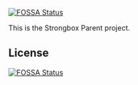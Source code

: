 [![FOSSA Status](https://app.fossa.io/api/projects/git%2Bgithub.com%2Fstrongbox%2Fstrongbox-parent.svg?type=shield)](https://app.fossa.io/projects/git%2Bgithub.com%2Fstrongbox%2Fstrongbox-parent?ref=badge_shield)

This is the Strongbox Parent project.


## License
[![FOSSA Status](https://app.fossa.io/api/projects/git%2Bgithub.com%2Fstrongbox%2Fstrongbox-parent.svg?type=large)](https://app.fossa.io/projects/git%2Bgithub.com%2Fstrongbox%2Fstrongbox-parent?ref=badge_large)